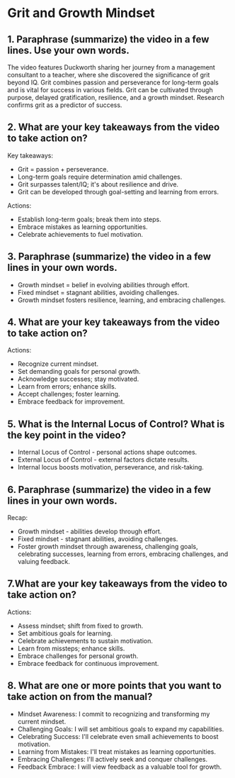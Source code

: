 # Grit and Growth Mindset

## 1. Paraphrase (summarize) the video in a few lines. Use your own words.

The video features Duckworth sharing her journey from a management consultant to a teacher, where she discovered the significance of grit beyond IQ. Grit combines passion and perseverance for long-term goals and is vital for success in various fields. Grit can be cultivated through purpose, delayed gratification, resilience, and a growth mindset. Research confirms grit as a predictor of success.

## 2. What are your key takeaways from the video to take action on?

Key takeaways:
- Grit = passion + perseverance.
- Long-term goals require determination amid challenges.
- Grit surpasses talent/IQ; it's about resilience and drive.
- Grit can be developed through goal-setting and learning from errors.

Actions:
- Establish long-term goals; break them into steps.
- Embrace mistakes as learning opportunities.
- Celebrate achievements to fuel motivation.
  
## 3. Paraphrase (summarize) the video in a few lines in your own words.
- Growth mindset = belief in evolving abilities through effort.
- Fixed mindset = stagnant abilities, avoiding challenges.
- Growth mindset fosters resilience, learning, and embracing challenges.

## 4. What are your key takeaways from the video to take action on?

Actions:
- Recognize current mindset.
- Set demanding goals for personal growth.
- Acknowledge successes; stay motivated.
- Learn from errors; enhance skills.
- Accept challenges; foster learning.
- Embrace feedback for improvement.

## 5. What is the Internal Locus of Control? What is the key point in the video?
- Internal Locus of Control - personal actions shape outcomes.
- External Locus of Control - external factors dictate results.
- Internal locus boosts motivation, perseverance, and risk-taking.

## 6. Paraphrase (summarize) the video in a few lines in your own words.

Recap:
- Growth mindset - abilities develop through effort.
- Fixed mindset - stagnant abilities, avoiding challenges.
- Foster growth mindset through awareness, challenging goals, celebrating successes, learning from errors, embracing challenges, and valuing feedback.

## 7.What are your key takeaways from the video to take action on?

Actions:

- Assess mindset; shift from fixed to growth.
- Set ambitious goals for learning.
- Celebrate achievements to sustain motivation.
- Learn from missteps; enhance skills.
- Embrace challenges for personal growth.
- Embrace feedback for continuous improvement.

## 8. What are one or more points that you want to take action on from the manual?
- Mindset Awareness: I commit to recognizing and transforming my current mindset.
- Challenging Goals: I will set ambitious goals to expand my capabilities.
- Celebrating Success: I'll celebrate even small achievements to boost motivation.
- Learning from Mistakes: I'll treat mistakes as learning opportunities.
- Embracing Challenges: I'll actively seek and conquer challenges.
- Feedback Embrace: I will view feedback as a valuable tool for growth.
